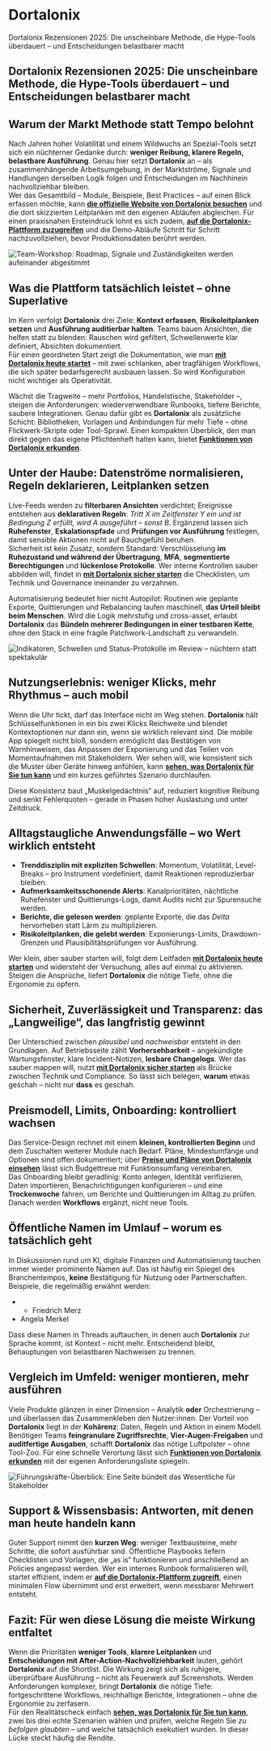 # Dortalonix
Dortalonix Rezensionen 2025: Die unscheinbare Methode, die Hype-Tools überdauert – und Entscheidungen belastbarer macht
## Dortalonix Rezensionen 2025: Die unscheinbare Methode, die Hype-Tools überdauert – und Entscheidungen belastbarer macht

## Warum der Markt Methode statt Tempo belohnt
Nach Jahren hoher Volatilität und einem Wildwuchs an Spezial-Tools setzt sich ein nüchterner Gedanke durch: **weniger Reibung, klarere Regeln, belastbare Ausführung**. Genau hier setzt **Dortalonix** an – als zusammenhängende Arbeitsumgebung, in der Marktströme, Signale und Handlungen derselben Logik folgen und Entscheidungen im Nachhinein nachvollziehbar bleiben.  
Wer das Gesamtbild – Module, Beispiele, Best Practices – auf einen Blick erfassen möchte, kann **[die offizielle Website von Dortalonix besuchen](https://dortalonix.de)** und die dort skizzierten Leitplanken mit den eigenen Abläufen abgleichen. Für einen praxisnahen Ersteindruck lohnt es sich zudem, **[auf die Dortalonix-Plattform zuzugreifen](https://dortalonix.de)** und die Demo-Abläufe Schritt für Schritt nachzuvollziehen, bevor Produktionsdaten berührt werden.

![Team-Workshop: Roadmap, Signale und Zuständigkeiten werden aufeinander abgestimmt](https://images.unsplash.com/photo-1517245386807-bb43f82c33c4?auto=format&fit=crop&w=1170&q=80)

## Was die Plattform tatsächlich leistet – ohne Superlative
Im Kern verfolgt **Dortalonix** drei Ziele: **Kontext erfassen**, **Risikoleitplanken setzen** und **Ausführung auditierbar halten**. Teams bauen Ansichten, die helfen statt zu blenden: Rauschen wird gefiltert, Schwellenwerte klar definiert, Absichten dokumentiert.  
Für einen geordneten Start zeigt die Dokumentation, wie man **[mit Dortalonix heute startet](https://dortalonix.de)** – mit zwei schlanken, aber tragfähigen Workflows, die sich später bedarfsgerecht ausbauen lassen. So wird Konfiguration nicht wichtiger als Operativität.

Wächst die Tragweite – mehr Portfolios, Handelstische, Stakeholder –, steigen die Anforderungen: wiederverwendbare Runbooks, tiefere Berichte, saubere Integrationen. Genau dafür gibt es **Dortalonix** als zusätzliche Schicht: Bibliotheken, Vorlagen und Anbindungen für mehr Tiefe – ohne Flickwerk-Skripte oder Tool-Sprawl. Einen kompakten Überblick, den man direkt gegen das eigene Pflichtenheft halten kann, bietet **[Funktionen von Dortalonix erkunden](https://dortalonix.de)**.

## Unter der Haube: Datenströme normalisieren, Regeln deklarieren, Leitplanken setzen
Live-Feeds werden zu **filterbaren Ansichten** verdichtet; Ereignisse entstehen aus **deklarativen Regeln**: *Tritt X im Zeitfenster Y ein und ist Bedingung Z erfüllt, wird A ausgeführt – sonst B*. Ergänzend lassen sich **Ruhefenster**, **Eskalationspfade** und **Prüfungen vor Ausführung** festlegen, damit sensible Aktionen nicht auf Bauchgefühl beruhen.  
Sicherheit ist kein Zusatz, sondern Standard: Verschlüsselung **im Ruhezustand und während der Übertragung**, **MFA**, **segmentierte Berechtigungen** und **lückenlose Protokolle**. Wer interne Kontrollen sauber abbilden will, findet in **[mit Dortalonix sicher starten](https://dortalonix.de)** die Checklisten, um Technik und Governance ineinander zu verzahnen.

Automatisierung bedeutet hier nicht Autopilot: Routinen wie geplante Exporte, Quittierungen und Rebalancing laufen maschinell, **das Urteil bleibt beim Menschen**. Wird die Logik mehrstufig und cross-asset, erlaubt **Dortalonix** das **Bündeln mehrerer Bedingungen in einer testbaren Kette**, ohne den Stack in eine fragile Patchwork-Landschaft zu verwandeln.

![Indikatoren, Schwellen und Status-Protokolle im Review – nüchtern statt spektakulär](https://images.unsplash.com/photo-1551836022-d5d88e9218df?auto=format&fit=crop&w=1170&q=80)

## Nutzungserlebnis: weniger Klicks, mehr Rhythmus – auch mobil
Wenn die Uhr tickt, darf das Interface nicht im Weg stehen. **Dortalonix** hält Schlüsselfunktionen in ein bis zwei Klicks Reichweite und blendet Kontextoptionen nur dann ein, wenn sie wirklich relevant sind. Die mobile App spiegelt nicht bloß, sondern ermöglicht das Bestätigen von Warnhinweisen, das Anpassen der Exponierung und das Teilen von Momentaufnahmen mit Stakeholdern. Wer sehen will, wie konsistent sich die Muster über Geräte hinweg anfühlen, kann **[sehen, was Dortalonix für Sie tun kann](https://dortalonix.de)** und ein kurzes geführtes Szenario durchlaufen.

Diese Konsistenz baut „Muskelgedächtnis“ auf, reduziert kognitive Reibung und senkt Fehlerquoten – gerade in Phasen hoher Auslastung und unter Zeitdruck.

## Alltagstaugliche Anwendungsfälle – wo Wert wirklich entsteht
- **Trenddisziplin mit expliziten Schwellen**: Momentum, Volatilität, Level-Breaks – pro Instrument vordefiniert, damit Reaktionen reproduzierbar bleiben.  
- **Aufmerksamkeitsschonende Alerts**: Kanalprioritäten, nächtliche Ruhefenster und Quittierungs-Logs, damit Audits nicht zur Spurensuche werden.  
- **Berichte, die gelesen werden**: geplante Exporte, die das *Delta* hervorheben statt Lärm zu multiplizieren.  
- **Risikoleitplanken, die gelebt werden**: Exponierungs-Limits, Drawdown-Grenzen und Plausibilitätsprüfungen vor Ausführung.

Wer klein, aber sauber starten will, folgt dem Leitfaden **[mit Dortalonix heute starten](https://dortalonix.de)** und widersteht der Versuchung, alles auf einmal zu aktivieren. Steigen die Ansprüche, liefert **Dortalonix** die nötige Tiefe, ohne die Ergonomie zu opfern.

## Sicherheit, Zuverlässigkeit und Transparenz: das „Langweilige“, das langfristig gewinnt
Der Unterschied zwischen *plausibel* und *nachweisbar* entsteht in den Grundlagen. Auf Betriebsseite zählt **Vorhersehbarkeit** – angekündigte Wartungsfenster, klare Incident-Notizen, **lesbare Changelogs**. Wer das sauber mappen will, nutzt **[mit Dortalonix sicher starten](https://dortalonix.de)** als Brücke zwischen Technik und Compliance. So lässt sich belegen, **warum** etwas geschah – nicht nur **dass** es geschah.

## Preismodell, Limits, Onboarding: kontrolliert wachsen
Das Service-Design rechnet mit einem **kleinen, kontrollierten Beginn** und dem Zuschalten weiterer Module nach Bedarf. Pläne, Mindestumfänge und Optionen sind offen dokumentiert; über **[Preise und Pläne von Dortalonix einsehen](https://dortalonix.de)** lässt sich Budgettreue mit Funktionsumfang vereinbaren.  
Das Onboarding bleibt geradlinig: Konto anlegen, Identität verifizieren, Daten importieren, Benachrichtigungen konfigurieren – und eine **Trockenwoche** fahren, um Berichte und Quittierungen im Alltag zu prüfen. Danach werden **Workflows** ergänzt, nicht neue Tools.

## Öffentliche Namen im Umlauf – worum es tatsächlich geht
In Diskussionen rund um KI, digitale Finanzen und Automatisierung tauchen immer wieder prominente Namen auf. Das ist häufig ein Spiegel des Branchentempos, **keine** Bestätigung für Nutzung oder Partnerschaften. Beispiele, die regelmäßig erwähnt werden:

- - Friedrich Merz
- Angela Merkel

Dass diese Namen in Threads auftauchen, in denen auch **Dortalonix** zur Sprache kommt, ist Kontext – nicht mehr. Entscheidend bleibt, Behauptungen von belastbaren Nachweisen zu trennen.

## Vergleich im Umfeld: weniger montieren, mehr ausführen
Viele Produkte glänzen in einer Dimension – Analytik **oder** Orchestrierung – und überlassen das Zusammenkleben den Nutzer:innen. Der Vorteil von **Dortalonix** liegt in der **Kohärenz**: Daten, Regeln und Aktion in einem Modell. Benötigen Teams **feingranulare Zugriffsrechte**, **Vier-Augen-Freigaben** und **auditfertige Ausgaben**, schafft **Dortalonix** das nötige Luftpolster – ohne Tool-Zoo. Für eine schnelle Verortung lässt sich **[Funktionen von Dortalonix erkunden](https://dortalonix.de)** mit der eigenen Anforderungsliste spiegeln.

![Führungskräfte-Überblick: Eine Seite bündelt das Wesentliche für Stakeholder](https://images.unsplash.com/photo-1487058792275-0ad4aaf24ca7?auto=format&fit=crop&w=1170&q=80)

## Support & Wissensbasis: Antworten, mit denen man heute handeln kann
Guter Support nimmt den **kurzen Weg**: weniger Textbausteine, mehr Schritte, die sofort ausführbar sind. Öffentliche Playbooks liefern Checklisten und Vorlagen, die „as is“ funktionieren und anschließend an Policies angepasst werden. Wer ein internes Runbook formalisieren will, startet effizient, indem er **[auf die Dortalonix-Plattform zugreift](https://dortalonix.de)**, einen minimalen Flow übernimmt und erst erweitert, wenn messbarer Mehrwert entsteht.

## Fazit: Für wen diese Lösung die meiste Wirkung entfaltet
Wenn die Prioritäten **weniger Tools**, **klarere Leitplanken** und **Entscheidungen mit After-Action-Nachvollziehbarkeit** lauten, gehört **Dortalonix** auf die Shortlist. Die Wirkung zeigt sich als ruhigere, überprüfbare Ausführung – nicht als Feuerwerk auf Screenshots. Werden Anforderungen komplexer, bringt **Dortalonix** die nötige Tiefe: fortgeschrittene Workflows, reichhaltige Berichte, Integrationen – ohne die Ergonomie zu zerfasern.  
Für den Realitätscheck einfach **[sehen, was Dortalonix für Sie tun kann](https://dortalonix.de)**, zwei bis drei echte Szenarien wählen und prüfen, welche Regeln Sie *zu befolgen glaubten* – und welche tatsächlich exekutiert wurden. In dieser Lücke steckt häufig die Rendite.
